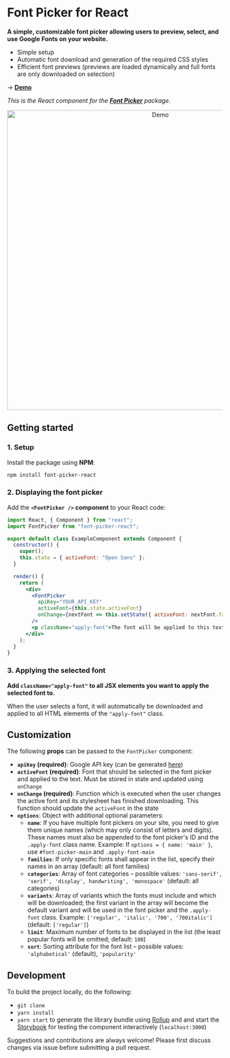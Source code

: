# Font Picker for React

**A simple, customizable font picker allowing users to preview, select, and use Google Fonts on your website.**

- Simple setup
- Automatic font download and generation of the required CSS styles
- Efficient font previews (previews are loaded dynamically and full fonts are only downloaded on selection)

→ **[Demo](https://samuelmeuli.github.io/font-picker)**

_This is the React component for the [**Font Picker**](https://github.com/samuelmeuli/font-picker) package._

<p align="center">
  <img src=".github/demo.gif" width=700 alt="Demo">
</p>

## Getting started

### 1. Setup

Install the package using **NPM**:

```sh
npm install font-picker-react
```

### 2. Displaying the font picker

Add the **`<FontPicker />` component** to your React code:

```jsx
import React, { Component } from "react";
import FontPicker from "font-picker-react";

export default class ExampleComponent extends Component {
  constructor() {
    super();
    this.state = { activeFont: "Open Sans" };
  }

  render() {
    return (
      <div>
        <FontPicker
          apiKey="YOUR_API_KEY"
          activeFont={this.state.activeFont}
          onChange={nextFont => this.setState({ activeFont: nextFont.family })}
        />
        <p className="apply-font">The font will be applied to this text.</p>
      </div>
    );
  }
}
```

### 3. Applying the selected font

**Add `className="apply-font"` to all JSX elements you want to apply the selected font to.**

When the user selects a font, it will automatically be downloaded and applied to all HTML elements of the `"apply-font"` class.

## Customization

The following **props** can be passed to the `FontPicker` component:

- **`apiKey` (required)**: Google API key (can be generated [here](https://developers.google.com/fonts/docs/developer_api#APIKey))
- **`activeFont` (required)**: Font that should be selected in the font picker and applied to the text. Must be stored in state and updated using `onChange`
- **`onChange` (required)**: Function which is executed when the user changes the active font and its stylesheet has finished downloading. This function should update the `activeFont` in the state
- **`options`**: Object with additional optional parameters:
  - **`name`**: If you have multiple font pickers on your site, you need to give them unique names (which may only consist of letters and digits). These names must also be appended to the font picker's ID and the `.apply-font` class name. Example: If `options = { name: 'main' }`, use `#font-picker-main` and `.apply-font-main`
  - **`families`**: If only specific fonts shall appear in the list, specify their names in an array (default: all font families)
  - **`categories`**: Array of font categories – possible values: `'sans-serif', 'serif', 'display', handwriting', 'monospace'` (default: all categories)
  - **`variants`**: Array of variants which the fonts must include and which will be downloaded; the first variant in the array will become the default variant and will be used in the font picker and the `.apply-font` class. Example: `['regular', 'italic', '700', '700italic']` (default: `['regular']`)
  - **`limit`**: Maximum number of fonts to be displayed in the list (the least popular fonts will be omitted; default: `100`)
  - **`sort`**: Sorting attribute for the font list – possible values: `'alphabetical'` (default), `'popularity'`

## Development

To build the project locally, do the following:

- `git clone`
- `yarn install`
- `yarn start` to generate the library bundle using [Rollup](https://github.com/rollup/rollup) and and start the [Storybook](https://github.com/storybooks/storybook) for testing the component interactively (`localhost:3000`)

Suggestions and contributions are always welcome! Please first discuss changes via issue before submitting a pull request.
